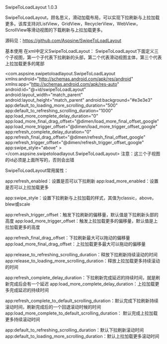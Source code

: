 SwipeToLoadLayout 1.0.3

SwipeToLoadLayout，顾名思义，滑动加载布局，可以实现下拉刷新与上拉加载更多。该库支持对ListView，GridView，RecyclerView，WebView，ScrollView等滑动视图的下载刷新与上拉加载更多。

源码见：https://github.com/Aspsine/SwipeToLoadLayout

基本使用
在xml中定义SwipeToLoadLayout：
SwipeToLoadLayout下面定义三个子视图，第一个子代表下拉刷新的头部，第二个代表滑动视图主体，第三个代表上拉加载更多的尾部

<?xml version="1.0" encoding="utf-8"?>
<com.aspsine.swipetoloadlayout.SwipeToLoadLayout xmlns:android="http://schemas.android.com/apk/res/android"
    xmlns:app="http://schemas.android.com/apk/res-auto"
    android:id="@+id/swipeToLoadLayout"
    android:layout_width="match_parent"
    android:layout_height="match_parent"
    android:background="#e3e3e3"
    app:default_to_loading_more_scrolling_duration="500"
    app:default_to_refreshing_scrolling_duration="1000"
    app:load_more_complete_delay_duration="0"
    app:load_more_final_drag_offset="@dimen/load_more_final_offset_google"
    app:load_more_trigger_offset="@dimen/load_more_trigger_offset_google"
    app:refresh_complete_delay_duration="0"
    app:refresh_final_drag_offset="@dimen/refresh_final_offset_google"
    app:refresh_trigger_offset="@dimen/refresh_trigger_offset_google"
    app:swipe_style="above" >
    <include
        android:id="@id/swipe_refresh_header"
        layout="@layout/layout_google_header" />
    <ListView
        android:id="@+id/swipe_target"
        style="@style/CommonListView" />
    <include
        android:id="@id/swipe_load_more_footer"
        layout="@layout/layout_google_footer" />
</com.aspsine.swipetoloadlayout.SwipeToLoadLayout>
注意：这三个子视图的id必须是上面所写的，否则会出错


SwipeToLoadLayout常用属性：

app:refresh_enabled：设置是否可以下拉刷新
app:load_more_enabled：设置是否可以上拉加载更多

app:swipe_style：设置下拉刷新与上拉加载的样式，其值为classic，above，blew或scale

app:refresh_trigger_offset：触发下拉刷新的偏移量，默认值是下拉刷新头部的高度
app:load_more_trigger_offset：触发上拉加载更多的偏移量，默认值是上拉加载更多的高度

app:refresh_final_drag_offset：下拉刷新最大可以拖动的偏移量
app:load_more_final_drag_offset：上拉加载更多最大可以拖动的偏移量

app:release_to_refreshing_scrolling_duration：释放下拉刷新持续滚动的时间
app:release_to_loading_more_scrolling_duration：释放上拉加载更多持续滚动的时间

app:refresh_complete_delay_duration：下拉刷新完成延迟的持续时间，就是刷新完成后会有一个延迟
app:load_more_complete_delay_duration：上拉加载更多完成延迟的持续时间

app:refresh_complete_to_default_scrolling_duration：默认完成下拉刷新持续滚动时间，刷新完成后的一个回退滚动时候的时间
app:load_more_complete_to_default_scrolling_duration： 默认完成上拉加载更多持续滚动时间

app:default_to_refreshing_scrolling_duration：默认下拉刷新滚动时间
app:default_to_loading_more_scrolling_duration：默认上拉加载更多滚动时间







